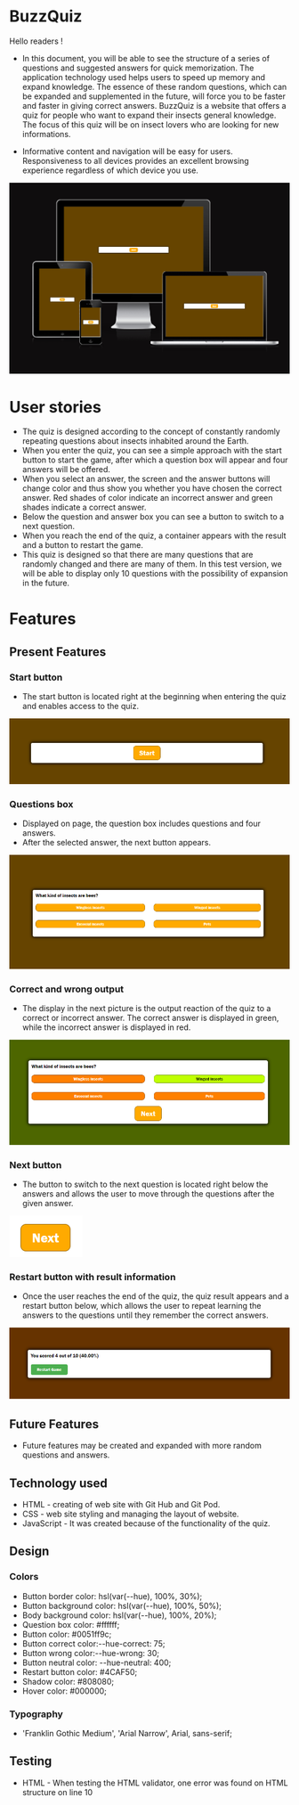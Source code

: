 # BuzzQuiz

Hello readers !

* In this document, you will be able to see the structure of a series of questions and suggested answers for quick memorization. The application technology used helps users to speed up memory and expand knowledge. The essence of these random questions, which can be expanded and supplemented in the future, will force you to be faster and faster in giving correct answers. BuzzQuiz is a website that offers a quiz for people who want to expand their insects general knowledge. The focus of this quiz will be on insect lovers who are looking for new informations.

* Informative content and navigation will be easy for users.
Responsiveness to all devices provides an excellent browsing experience regardless of which device you use.

![Screen responsiveness](/media/am_i_responsive.png)

# User stories

* The quiz is designed according to the concept of constantly randomly repeating questions about insects inhabited around the Earth.
* When you enter the quiz, you can see a simple approach with the start button to start the game, after which a question box will appear and four answers will be offered.
* When you select an answer, the screen and the answer buttons will change color and thus show you whether you have chosen the correct answer. Red shades of color indicate an incorrect answer and green shades indicate a correct answer.
* Below the question and answer box you can see a button to switch to a next question.
* When you reach the end of the quiz, a container appears with the result and a button to restart the game.
* This quiz is designed so that there are many questions that are randomly changed and there are many of them. In this test version, we will be able to display only 10 questions with the possibility of expansion in the future.

# Features

## Present Features

### Start button

* The start button is located right at the beginning when entering the quiz and enables access to the quiz.

![Start button](/media/start_button.png)

### Questions box

* Displayed on page, the question box includes questions and four answers.
* After the selected answer, the next button appears.

![Question and answer box](/media/question_answer_box.png)

### Correct and wrong output

* The display in the next picture is the output reaction of the quiz to a correct or incorrect answer. The correct answer is displayed in green, while the incorrect answer is displayed in red.

![Correct and wrong output](/media/correct_wrong_answers.png)

### Next button

* The button to switch to the next question is located right below the answers and allows the user to move through the questions after the given answer.

![Next button](/media/next_q_button.png)

### Restart button with result information

* Once the user reaches the end of the quiz, the quiz result appears and a restart button below, which allows the user to repeat learning the answers to the questions until they remember the correct answers.

![Restart button and score](/media/restart_button.png)

## Future Features

* Future features may be created and expanded with more random questions and answers.

## Technology used

* HTML - creating of web site with Git Hub and Git Pod.
* CSS - web site styling and managing the layout of website.
* JavaScript - It was created because of the functionality of the quiz.

## Design

### Colors

* Button border color: hsl(var(--hue), 100%, 30%);
* Button background color: hsl(var(--hue), 100%, 50%);
* Body background color: hsl(var(--hue), 100%, 20%);
* Question box color: #ffffff; 
* Button color: #0051ff9c;
* Button correct color:--hue-correct: 75;
* Button wrong color:--hue-wrong: 30;
* Button neutral color: --hue-neutral: 400;
* Restart button color: #4CAF50;
* Shadow color: #808080;
* Hover color: #000000;

### Typography

* 'Franklin Gothic Medium', 'Arial Narrow', Arial, sans-serif;

## Testing

* HTML - When testing the HTML validator, one error was found on HTML structure on line 10 <script> was wrongly linked, I made the correction by linking the script document correctly. Testing was done through the official W3C validator.
* CSS - No errors were found when passing through the official Jigsaw validator.
* JavaScript - No errors were found when passing through the official Jshint validator.

   - The following metrics were returned:

     -There are 13 functions in this file

     -Function with the largest signature take 2 arguments, while the median is 0.

     -Largest function has 12 statements in it, while the median is 2.

     -The most complex function has a cyclomatic complexity value of 3 while the median is 1.

### Validator Testing

* HTML [W3C validator](https://validator.w3.org/)
* CSS [(Jigsaw) validator ](https://jigsaw.w3.org/css-validator/)
* JavaScript [(Jshint) validator ](https://jshint.com/)

### Layout and Design Testing

* The content is well structured and aligned.
* Website layout and design reviewed.
* Tested quiz responsiveness by resizing the browser window or using developer tools to simulate different device sizes.

### Functionality

#### Manual testing and game steps
* Checked if all interactive elements are functional.
* All user inputs tested and ensured to produce expected outputs.
* Game steps:

   - When you enter the Buzz Quiz website, the first thing you see is the Start button.
   - When you press the Start button, the game starts.
   - When the game starts, you see a screen with a question and four answers offered.
   - Choose one answer and the game will show you whether you have chosen correctly or incorrectly by changing the color of the correct answer to green and the Next button will appear.
   - Click on the Next button for the game to move on and game will ask a new question.
   - In the background, the game records your score, which will be shown at the end of the game.
   - When you reach the end of the game, your result will appear on the screen, showing how many correct answers you had and how many results were expressed in percentages, and the Restart button.
   - Press the Restart button to repeat the game.

### Bugs:

* The error was found on HTML structure on line 10 <script> was wrongly linked.

#### Fixed:

* I solved the error correction by linking the script document correctly.

#### Unfixed: 

* None

#### Lighthouse report

![Lighthouse report](/media/lighthouse_report.png)

## Deployment
* Deployment steps:
   - When entering the Git Hub, select the BuzzQuiz repository and click the CODE button, copy the HTTPS Link and transfer the copied link to the Submission form.
   - By clicking on the Settings button, select the Pages option.
   - After entering the Pages option in the Build and Deployment section, select the main/root option and click on the Save button.
   - After GitHub publishes the page, copy the live link, which I also enter in the Submission form.
   - When we have properly filled out the Submission form with all the required data, submit the completed project to the Submit button
* Live link: 
[BuzzQuiz](https://rock3879.github.io/BuzzQuiz/)
* GitHub repo link:
[GitHub repo](https://github.com/ROCK3879/BuzzQuiz.git)

## Fork a GitHub Repository

* To fork a repo, log in to your account and then go to the repository. In the top-right corner of the window, there is a "Fork" button with a number to the right of it, which represents the number of times the repository has been forked. Go ahead and click that button.
* A message will briefly appear letting you know that the forking process has started. It only takes a few seconds to fork the repo.
* You're now safe to make any changes to the code in your forked repository that you like. To do so, just clone the forked repository to your local machine and get busy!

## Credits 

### Content

* The Favicon was taken from [Favicon.io](https://favicon.io/)

### Media

* Photos used from this open source website

Enjoy!
